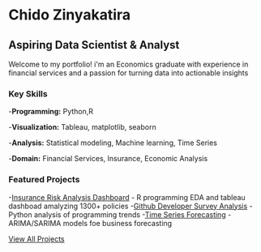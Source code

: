 # Chido Zinyakatira
## Aspiring Data Scientist & Analyst

Welcome to my portfolio! i'm an Economics graduate with experience in financial services and a passion for turning data into actionable insights

### Key Skills
-**Programming:** Python,R

-**Visualization:** Tableau, matplotlib, seaborn

-**Analysis:** Statistical modeling, Machine learning, Time Series

-**Domain:** Financial Services, Insurance, Economic Analysis

### Featured Projects
-[Insurance Risk Analysis Dashboard](#) - R programming EDA and tableau dashboad amalyzing 1300+ policies
-[Github Developer Survey Analysis](#) - Python analysis of programming trends
-[Time Series Forecasting](#) - ARIMA/SARIMA models foe business forecasting

[View All Projects](projects.md) 
